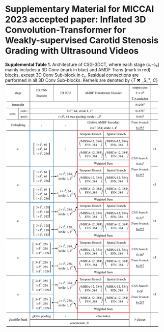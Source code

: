 # Supplementary Material for MICCAI 2023 accepted paper: Inflated 3D Convolution-Transformer for Weakly-supervised Carotid Stenosis Grading with Ultrasound Videos
__Supplemental Table 1.__ Architecture of CSG-3DCT, where each stage (c₁-c₅) mainly includes a 3D Conv (mark in blue) and AMDF Trans (mark in red) blocks, except 3D Conv Sub-block in c₁. Residual connections are performed
in all 3D Conv Sub-blocks. Kernels are denoted by {_T_ ✖ _S_², _C_}
![image](https://github.com/XinRuiZhou0106/CSG-3DCT_supp/blob/main/supp_miccai23.png)
